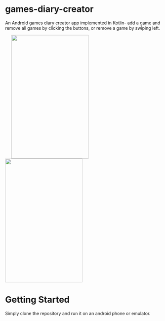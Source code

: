 # games-diary-creator
An Android games diary creator app implemented in Kotlin- add a game and remove all games by clicking the buttons, or remove a game by swiping left. 

<p>
<img src="https://user-images.githubusercontent.com/91261831/223537455-fb24e0c6-2b9c-4055-8b92-4a348553a516.png" width="250" height="400" hspace="20">
<img src="https://user-images.githubusercontent.com/91261831/223537897-4339c484-7690-47b0-88b4-232c1f828478.png" width="250" height="400"">
</p>

# Getting Started
Simply clone the repository and run it on an android phone or emulator.
